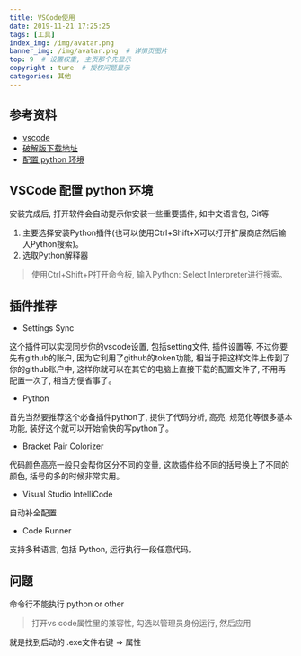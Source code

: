 ```yaml
---
title: VSCode使用
date: 2019-11-21 17:25:25
tags: [工具]
index_img: /img/avatar.png
banner_img: /img/avatar.png  # 详情页图片
top: 9  # 设置权重, 主页那个先显示
copyright : ture  # 授权问题显示
categories: 其他
---
```


<!-- more -->

## 参考资料
- [vscode](https://blog.csdn.net/vinkim/article/details/81546333)
- [破解版下载地址](https://code.visualstudio.com/)
- [配置 python 环境](https://www.jianshu.com/p/cbf500c22154)

## VSCode 配置 python 环境

安装完成后, 打开软件会自动提示你安装一些重要插件, 如中文语言包, Git等
1. 主要选择安装Python插件(也可以使用Ctrl+Shift+X可以打开扩展商店然后输入Python搜索)。
2. 选取Python解释器
> 使用Ctrl+Shift+P打开命令板, 输入Python: Select Interpreter进行搜索。

## 插件推荐

- Settings Sync

这个插件可以实现同步你的vscode设置, 包括setting文件, 插件设置等, 不过你要先有github的账户, 因为它利用了github的token功能, 相当于把这样文件上传到了你的github账户中, 这样你就可以在其它的电脑上直接下载的配置文件了, 不用再配置一次了, 相当方便省事了。

- Python

首先当然要推荐这个必备插件python了, 提供了代码分析, 高亮, 规范化等很多基本功能, 装好这个就可以开始愉快的写python了。

- Bracket Pair Colorizer

代码颜色高亮一般只会帮你区分不同的变量, 这款插件给不同的括号换上了不同的颜色, 括号的多的时候非常实用。

- Visual Studio IntelliCode

自动补全配置

- Code Runner

支持多种语言, 包括 Python, 运行执行一段任意代码。

## 问题

命令行不能执行 python or other

> 打开vs code属性里的兼容性, 勾选以管理员身份运行, 然后应用

就是找到启动的 .exe文件右键 => 属性
